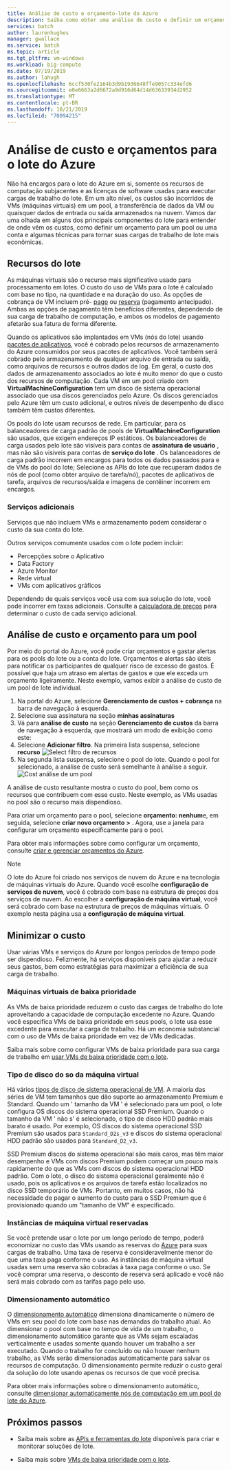 ```yaml
---
title: Análise de custo e orçamento-lote do Azure
description: Saiba como obter uma análise de custo e definir um orçamento para a carga de trabalho do lote.
services: batch
author: laurenhughes
manager: gwallace
ms.service: batch
ms.topic: article
ms.tgt_pltfrm: vm-windows
ms.workload: big-compute
ms.date: 07/19/2019
ms.author: lahugh
ms.openlocfilehash: 6ccf530fe2164b3d9b1936648ffe9057c334efd6
ms.sourcegitcommit: e0e6663a2d6672a9d916d64d14d63633934d2952
ms.translationtype: MT
ms.contentlocale: pt-BR
ms.lasthandoff: 10/21/2019
ms.locfileid: "70094215"
---
```

# <a name="cost-analysis-and-budgets-for-azure-batch"></a>Análise de custo e orçamentos para o lote do Azure

Não há encargos para o lote do Azure em si, somente os recursos de computação subjacentes e as licenças de software usadas para executar cargas de trabalho do lote. Em um alto nível, os custos são incorridos de VMs (máquinas virtuais) em um pool, a transferência de dados da VM ou quaisquer dados de entrada ou saída armazenados na nuvem. Vamos dar uma olhada em alguns dos principais componentes do lote para entender de onde vêm os custos, como definir um orçamento para um pool ou uma conta e algumas técnicas para tornar suas cargas de trabalho de lote mais econômicas.

## <a name="batch-resources"></a>Recursos do lote

As máquinas virtuais são o recurso mais significativo usado para processamento em lotes. O custo do uso de VMs para o lote é calculado com base no tipo, na quantidade e na duração do uso. As opções de cobrança de VM incluem pré- [pago](https://azure.microsoft.com/offers/ms-azr-0003p/) ou [reserva](../billing/billing-save-compute-costs-reservations.md) (pagamento antecipado). Ambas as opções de pagamento têm benefícios diferentes, dependendo de sua carga de trabalho de computação, e ambos os modelos de pagamento afetarão sua fatura de forma diferente.

Quando os aplicativos são implantados em VMs (nós do lote) usando [pacotes de aplicativos](batch-application-packages.md), você é cobrado pelos recursos de armazenamento do Azure consumidos por seus pacotes de aplicativos. Você também será cobrado pelo armazenamento de qualquer arquivo de entrada ou saída, como arquivos de recursos e outros dados de log. Em geral, o custo dos dados de armazenamento associados ao lote é muito menor do que o custo dos recursos de computação. Cada VM em um pool criado com **VirtualMachineConfiguration** tem um disco de sistema operacional associado que usa discos gerenciados pelo Azure. Os discos gerenciados pelo Azure têm um custo adicional, e outros níveis de desempenho de disco também têm custos diferentes.

Os pools do lote usam recursos de rede. Em particular, para os balanceadores de carga padrão de pools de **VirtualMachineConfiguration** são usados, que exigem endereços IP estáticos. Os balanceadores de carga usados pelo lote são visíveis para contas de **assinatura de usuário** , mas não são visíveis para contas de **serviço do lote** . Os balanceadores de carga padrão incorrem em encargos para todos os dados passados para e de VMs do pool do lote; Selecione as APIs do lote que recuperam dados de nós de pool (como obter arquivo de tarefa/nó), pacotes de aplicativos de tarefa, arquivos de recursos/saída e imagens de contêiner incorrem em encargos.

### <a name="additional-services"></a>Serviços adicionais

Serviços que não incluem VMs e armazenamento podem considerar o custo da sua conta do lote.

Outros serviços comumente usados com o lote podem incluir:

- Percepções sobre o Aplicativo
- Data Factory
- Azure Monitor
- Rede virtual
- VMs com aplicativos gráficos

Dependendo de quais serviços você usa com sua solução do lote, você pode incorrer em taxas adicionais. Consulte a [calculadora de preços](https://azure.microsoft.com/pricing/calculator/) para determinar o custo de cada serviço adicional.

## <a name="cost-analysis-and-budget-for-a-pool"></a>Análise de custo e orçamento para um pool

Por meio do portal do Azure, você pode criar orçamentos e gastar alertas para os pools do lote ou a conta do lote. Orçamentos e alertas são úteis para notificar os participantes de qualquer risco de excesso de gastos. É possível que haja um atraso em alertas de gastos e que ele exceda um orçamento ligeiramente. Neste exemplo, vamos exibir a análise de custo de um pool de lote individual.

1. Na portal do Azure, selecione **Gerenciamento de custos + cobrança** na barra de navegação à esquerda.
1. Selecione sua assinatura na seção **minhas assinaturas**
1. Vá para **análise de custo** na seção **Gerenciamento de custos** da barra de navegação à esquerda, que mostrará um modo de exibição como este:
1. Selecione **Adicionar filtro**. Na primeira lista suspensa, selecione **recurso** ![Select filtro de recursos ](./media/batch-budget/resource-filter.png)
1. Na segunda lista suspensa, selecione o pool do lote. Quando o pool for selecionado, a análise de custo será semelhante à análise a seguir.
    ![Cost análise de um pool ](./media/batch-budget/pool-cost-analysis.png)

A análise de custo resultante mostra o custo do pool, bem como os recursos que contribuem com esse custo. Neste exemplo, as VMs usadas no pool são o recurso mais dispendioso.

Para criar um orçamento para o pool, selecione **orçamento: nenhum**e, em seguida, selecione **criar novo orçamento >** . Agora, use a janela para configurar um orçamento especificamente para o pool.

Para obter mais informações sobre como configurar um orçamento, consulte [criar e gerenciar orçamentos do Azure](../cost-management/tutorial-acm-create-budgets.md).

> [!NOTE]
> O lote do Azure foi criado nos serviços de nuvem do Azure e na tecnologia de máquinas virtuais do Azure. Quando você escolhe **configuração de serviços de nuvem**, você é cobrado com base na estrutura de preços dos serviços de nuvem. Ao escolher a **configuração de máquina virtual**, você será cobrado com base na estrutura de preços de máquinas virtuais. O exemplo nesta página usa a **configuração de máquina virtual**.

## <a name="minimize-cost"></a>Minimizar o custo

Usar várias VMs e serviços do Azure por longos períodos de tempo pode ser dispendioso. Felizmente, há serviços disponíveis para ajudar a reduzir seus gastos, bem como estratégias para maximizar a eficiência de sua carga de trabalho.

### <a name="low-priority-virtual-machines"></a>Máquinas virtuais de baixa prioridade

As VMs de baixa prioridade reduzem o custo das cargas de trabalho do lote aproveitando a capacidade de computação excedente no Azure. Quando você especifica VMs de baixa prioridade em seus pools, o lote usa esse excedente para executar a carga de trabalho. Há um economia substancial com o uso de VMs de baixa prioridade em vez de VMs dedicadas.

Saiba mais sobre como configurar VMs de baixa prioridade para sua carga de trabalho em [usar VMs de baixa prioridade com o lote](batch-low-pri-vms.md).

### <a name="virtual-machine-os-disk-type"></a>Tipo de disco do so da máquina virtual

Há vários [tipos de disco de sistema operacional de VM](../virtual-machines/windows/disks-types.md). A maioria das séries de VM tem tamanhos que dão suporte ao armazenamento Premium e Standard. Quando um ' tamanho da VM ' é selecionado para um pool, o lote configura OS discos do sistema operacional SSD Premium. Quando o tamanho da VM ' não s' é selecionado, o tipo de disco HDD padrão mais barato é usado. Por exemplo, OS discos do sistema operacional SSD Premium são usados para `Standard_D2s_v3` e discos do sistema operacional HDD padrão são usados para `Standard_D2_v3`.

SSD Premium discos do sistema operacional são mais caros, mas têm maior desempenho e VMs com discos Premium podem começar um pouco mais rapidamente do que as VMs com discos do sistema operacional HDD padrão. Com o lote, o disco do sistema operacional geralmente não é usado, pois os aplicativos e os arquivos de tarefa estão localizados no disco SSD temporário de VMs. Portanto, em muitos casos, não há necessidade de pagar o aumento do custo para o SSD Premium que é provisionado quando um "tamanho de VM" é especificado.

### <a name="reserved-virtual-machine-instances"></a>Instâncias de máquina virtual reservadas

Se você pretende usar o lote por um longo período de tempo, poderá economizar no custo das VMs usando as reservas do [Azure](../billing/billing-save-compute-costs-reservations.md) para suas cargas de trabalho. Uma taxa de reserva é consideravelmente menor do que uma taxa paga conforme o uso. As instâncias de máquina virtual usadas sem uma reserva são cobradas à taxa paga conforme o uso. Se você comprar uma reserva, o desconto de reserva será aplicado e você não será mais cobrado com as tarifas pago pelo uso.

### <a name="automatic-scaling"></a>Dimensionamento automático

O [dimensionamento automático](batch-automatic-scaling.md) dimensiona dinamicamente o número de VMs em seu pool do lote com base nas demandas do trabalho atual. Ao dimensionar o pool com base no tempo de vida de um trabalho, o dimensionamento automático garante que as VMs sejam escaladas verticalmente e usadas somente quando houver um trabalho a ser executado. Quando o trabalho for concluído ou não houver nenhum trabalho, as VMs serão dimensionadas automaticamente para salvar os recursos de computação. O dimensionamento permite reduzir o custo geral da solução do lote usando apenas os recursos de que você precisa.

Para obter mais informações sobre o dimensionamento automático, consulte [dimensionar automaticamente nós de computação em um pool do lote do Azure](batch-automatic-scaling.md).

## <a name="next-steps"></a>Próximos passos

- Saiba mais sobre as [APIs e ferramentas do lote](batch-apis-tools.md) disponíveis para criar e monitorar soluções de lote.  

- Saiba mais sobre [VMs de baixa prioridade com o lote](batch-low-pri-vms.md).
